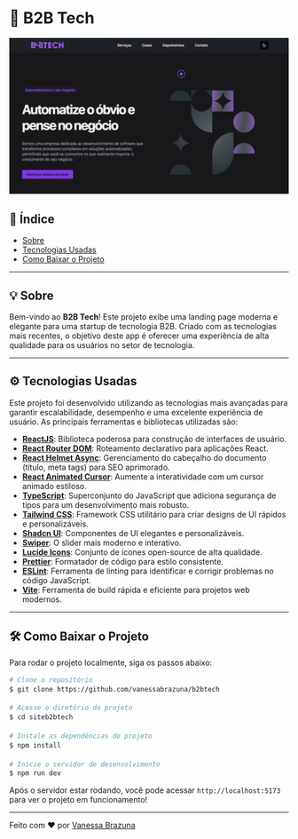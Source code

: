 # 🚀 B2B Tech

![B2B Tech](./.github/b2btech.png)

## 📑 Índice

- [Sobre](#-sobre)
- [Tecnologias Usadas](#-tecnologias-usadas)
- [Como Baixar o Projeto](#-como-baixar-o-projeto)

---

## 💡 Sobre

Bem-vindo ao **B2B Tech**! Este projeto exibe uma landing page moderna e elegante para uma startup de tecnologia B2B. Criado com as tecnologias mais recentes, o objetivo deste app é oferecer uma experiência de alta qualidade para os usuários no setor de tecnologia.

---

## ⚙️ Tecnologias Usadas

Este projeto foi desenvolvido utilizando as tecnologias mais avançadas para garantir escalabilidade, desempenho e uma excelente experiência de usuário. As principais ferramentas e bibliotecas utilizadas são:

- **[ReactJS](https://legacy.reactjs.org)**: Biblioteca poderosa para construção de interfaces de usuário.
- **[React Router DOM](https://reactrouter.com/en/main)**: Roteamento declarativo para aplicações React.
- **[React Helmet Async](https://github.com/staylor/react-helmet-async)**: Gerenciamento do cabeçalho do documento (título, meta tags) para SEO aprimorado.
- **[React Animated Cursor](https://www.npmjs.com/package/react-animated-cursor)**: Aumente a interatividade com um cursor animado estiloso.
- **[TypeScript](https://www.typescriptlang.org)**: Superconjunto do JavaScript que adiciona segurança de tipos para um desenvolvimento mais robusto.
- **[Tailwind CSS](https://tailwindcss.com)**: Framework CSS utilitário para criar designs de UI rápidos e personalizáveis.
- **[Shadcn UI](https://ui.shadcn.com/)**: Componentes de UI elegantes e personalizáveis.
- **[Swiper](https://swiperjs.com/)**: O slider mais moderno e interativo.
- **[Lucide Icons](https://lucide.dev)**: Conjunto de ícones open-source de alta qualidade.
- **[Prettier](https://github.com/tailwindlabs/prettier-plugin-tailwindcss)**: Formatador de código para estilo consistente.
- **[ESLint](https://eslint.org/)**: Ferramenta de linting para identificar e corrigir problemas no código JavaScript.
- **[Vite](https://vitejs.dev)**: Ferramenta de build rápida e eficiente para projetos web modernos.

---

## 🛠 Como Baixar o Projeto

Para rodar o projeto localmente, siga os passos abaixo:

```bash
# Clone o repositório
$ git clone https://github.com/vanessabrazuna/b2btech

# Acesse o diretório do projeto
$ cd siteb2btech

# Instale as dependências do projeto
$ npm install

# Inicie o servidor de desenvolvimento
$ npm run dev
```

Após o servidor estar rodando, você pode acessar `http://localhost:5173` para ver o projeto em funcionamento!

---

Feito com ❤️ por [Vanessa Brazuna](https://github.com/VanessaBrazuna)
